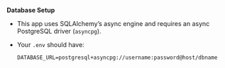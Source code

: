 **Database Setup**
- This app uses SQLAlchemy’s async engine and requires an async PostgreSQL driver (`asyncpg`).
- Your `.env` should have: 
 
  `DATABASE_URL=postgresql+asyncpg://username:password@host/dbname`
